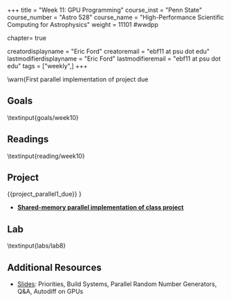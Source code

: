 +++
title = "Week 11: GPU Programming"
course_inst = "Penn State"
course_number = "Astro 528"
course_name = "High-Performance Scientific Computing for Astrophysics"
weight = 11101  #wwdpp

chapter= true

creatordisplayname = "Eric Ford"
creatoremail = "ebf11 at psu dot edu"
lastmodifierdisplayname = "Eric Ford"
lastmodifieremail = "ebf11 at psu dot edu"
tags = ["weekly",]
+++

\warn{First parallel implementation of project due 

## Goals
\textinput{goals/week10}

## Readings
\textinput{reading/week10}

## Project
{{project_parallel1_due}} }
- **[Shared-memory parallel implementation of class project](/project/#first_parallel_version_of_code_due_project_parallel1_due)**

## Lab
\textinput{labs/lab8}

## Additional Resources
- [Slides](https://psuastro528.github.io/Notes-Fall2023/week11/week11.html):  Priorities, Build Systems, Parallel Random Number Generators, Q&A, Autodiff on GPUs

